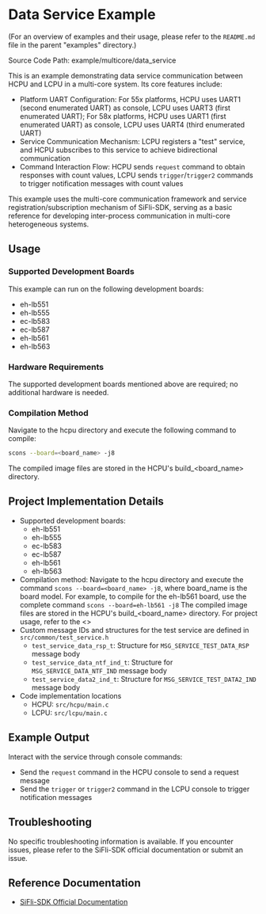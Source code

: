 # Data Service Example

(For an overview of examples and their usage, please refer to the `README.md` file in the parent "examples" directory.)

Source Code Path: example/multicore/data_service

This is an example demonstrating data service communication between HCPU and LCPU in a multi-core system. Its core features include:
- Platform UART Configuration: For 55x platforms, HCPU uses UART1 (second enumerated UART) as console, LCPU uses UART3 (first enumerated UART); For 58x platforms, HCPU uses UART1 (first enumerated UART) as console, LCPU uses UART4 (third enumerated UART)
- Service Communication Mechanism: LCPU registers a "test" service, and HCPU subscribes to this service to achieve bidirectional communication
- Command Interaction Flow: HCPU sends `request` command to obtain responses with count values, LCPU sends `trigger`/`trigger2` commands to trigger notification messages with count values

This example uses the multi-core communication framework and service registration/subscription mechanism of SiFli-SDK, serving as a basic reference for developing inter-process communication in multi-core heterogeneous systems.
## Usage

### Supported Development Boards
This example can run on the following development boards:
- eh-lb551
- eh-lb555
- ec-lb583
- ec-lb587
- eh-lb561
- eh-lb563

### Hardware Requirements
The supported development boards mentioned above are required; no additional hardware is needed.

### Compilation Method
Navigate to the hcpu directory and execute the following command to compile:
```bash
scons --board=<board_name> -j8
```
The compiled image files are stored in the HCPU's build_<board_name> directory.

## Project Implementation Details
- Supported development boards:
    - eh-lb551
    - eh-lb555
    - ec-lb583
    - ec-lb587
    - eh-lb561
    - eh-lb563
- Compilation method: Navigate to the hcpu directory and execute the command `scons --board=<board_name> -j8`, where board_name is the board model. For example, to compile for the eh-lb561 board, use the complete command `scons --board=eh-lb561 -j8`
  The compiled image files are stored in the HCPU's build_<board_name> directory. For project usage, refer to the <<General Project Construction Method>>
- Custom message IDs and structures for the test service are defined in `src/common/test_service.h`
  - `test_service_data_rsp_t`: Structure for `MSG_SERVICE_TEST_DATA_RSP` message body
  - `test_service_data_ntf_ind_t`: Structure for `MSG_SERVICE_DATA_NTF_IND` message body
  - `test_service_data2_ind_t`: Structure for `MSG_SERVICE_TEST_DATA2_IND` message body
- Code implementation locations
  - HCPU: `src/hcpu/main.c`
  - LCPU: `src/lcpu/main.c`

## Example Output
Interact with the service through console commands:
- Send the `request` command in the HCPU console to send a request message
- Send the `trigger` or `trigger2` command in the LCPU console to trigger notification messages

## Troubleshooting
No specific troubleshooting information is available. If you encounter issues, please refer to the SiFli-SDK official documentation or submit an issue.

## Reference Documentation
- [SiFli-SDK Official Documentation](https://docs.sifli.com)